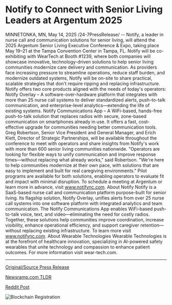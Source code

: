 # Notify to Connect with Senior Living Leaders at Argentum 2025

MINNETONKA, MN, May 14, 2025 /24-7PressRelease/ -- Notify, a leader in nurse call and communication solutions for senior living, will attend the 2025 Argentum Senior Living Executive Conference & Expo, taking place May 19–21 at the Tampa Convention Center in Tampa, FL.   Notify will be co-exhibiting with WearTech at Booth #1239, where both companies will showcase innovative, technology-driven solutions to help senior living communities modernize care delivery and communication.   As providers face increasing pressure to streamline operations, reduce staff burden, and modernize outdated systems, Notify will be on-site to share practical, scalable strategies that don't require ripping and replacing infrastructure.   Notify offers two core products aligned with the needs of today's operators:   Notify Overlay – A software-over-hardware platform that integrates with more than 25 nurse call systems to deliver standardized alerts, push-to-talk communication, and enterprise-level analytics—extending the life of existing systems.   Notify Communications App – A WiFi-based, hands-free push-to-talk solution that replaces radios with secure, zone-based communication on smartphones already in use. It offers a fast, cost-effective upgrade for communities needing better communication tools.   Greg Robertson, Senior Vice President and General Manager, and Erich Klett, Director of Strategic Partnerships, will be available throughout the conference to meet with operators and share insights from Notify's work with more than 600 senior living communities nationwide.   "Operators are looking for flexible ways to unify communication and improve response times—without replacing what already works," said Robertson. "We're here to help communities modernize at their own pace, with solutions that are easy to implement and built for real caregiving environments."   Pilot programs are available for both solutions, enabling operators to evaluate fit and impact with minimal disruption.   To schedule a meeting at Argentum or learn more in advance, visit www.notifync.com.  About Notify  Notify is a SaaS-based nurse call and communication platform purpose-built for senior living. Its flagship solution, Notify Overlay, unifies alerts from over 25 nurse call systems into one software platform with integrated analytics and team communication. The Notify Communications App enables WiFi-based push-to-talk voice, text, and video—eliminating the need for costly radios. Together, these solutions help communities improve coordination, increase visibility, enhance operational efficiency, and support caregiver retention—without replacing existing infrastructure. To learn more visit www.notifync.com.  About Wearable Technologies  Wearable Technologies is at the forefront of healthcare innovation, specializing in AI-powered safety wearables that unite technology and compassion to enhance patient outcomes. For more information visit wear-tech.com. 

---

[Original/Source Press Release](https://www.24-7pressrelease.com/press-release/522762/notify-to-connect-with-senior-living-leaders-at-argentum-2025)
                    

[Newsramp.com TLDR](https://newsramp.com/curated-news/notify-to-showcase-innovative-solutions-at-2025-argentum-senior-living-executive-conference-expo/cc5ae439c83574d8db81b468a901d648) 

 



[Reddit Post](https://www.reddit.com/r/eventNews/comments/1km97a4/notify_to_showcase_innovative_solutions_at_2025/) 



![Blockchain Registration](https://cdn.newsramp.app/24-7PressRelease/qrcode/255/14/taroiDCQ.webp)